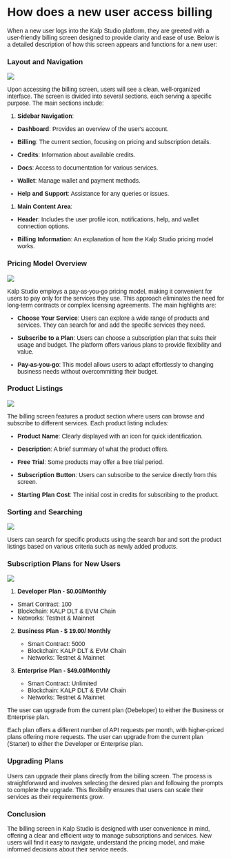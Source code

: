 <style>  body { font-family: "Source Sans 3", sans-serif!important; }</style>

<link  href="https://fonts.googleapis.com/css2?family=Source+Sans+3:ital,wght@0,200..900;1,200..900&display=swap"  rel="stylesheet">  <link  rel="stylesheet"  href="https://fonts.googleapis.com/icon?family=Material+Icons">

# **How does a new user access billing**

When a new user logs into the Kalp Studio platform, they are greeted with a user-friendly billing screen designed to provide clarity and ease of use. Below is a detailed description of how this screen appears and functions for a new user:

### Layout and Navigation

![](https://docs.kalp.studio/~gitbook/image?url=https%3A%2F%2F1148605496-files.gitbook.io%2F%7E%2Ffiles%2Fv0%2Fb%2Fgitbook-x-prod.appspot.com%2Fo%2Fspaces%252F4gkv2XhY4CmWY6Vp0djW%252Fuploads%252FcS5hmQMmFXCwAwV7TWQn%252Fimage.png%3Falt%3Dmedia%26token%3D6647e03e-2aad-47e3-a124-84bde3a8ccb2&width=768&dpr=4&quality=100&sign=8b48d032&sv=1)

Upon accessing the billing screen, users will see a clean, well-organized interface. The screen is divided into several sections, each serving a specific purpose. The main sections include:

1.  **Sidebar Navigation**:
    

-   **Dashboard**: Provides an overview of the user's account.
    
-   **Billing**: The current section, focusing on pricing and subscription details.
    
-   **Credits**: Information about available credits.
    
-   **Docs**: Access to documentation for various services.
    
-   **Wallet**: Manage wallet and payment methods.
    
-   **Help and Support**: Assistance for any queries or issues.
    

1.  **Main Content Area**:
    

-   **Header**: Includes the user profile icon, notifications, help, and wallet connection options.
    
-   **Billing Information**: An explanation of how the Kalp Studio pricing model works.
    

### Pricing Model Overview

![](https://docs.kalp.studio/~gitbook/image?url=https%3A%2F%2F1148605496-files.gitbook.io%2F%7E%2Ffiles%2Fv0%2Fb%2Fgitbook-x-prod.appspot.com%2Fo%2Fspaces%252F4gkv2XhY4CmWY6Vp0djW%252Fuploads%252FGTSAp3G9V05K6NM4J240%252Fimage.png%3Falt%3Dmedia%26token%3D78993ae7-49c0-4051-9584-3879b9a9b6bb&width=768&dpr=4&quality=100&sign=2b24898e&sv=1)

Kalp Studio employs a pay-as-you-go pricing model, making it convenient for users to pay only for the services they use. This approach eliminates the need for long-term contracts or complex licensing agreements. The main highlights are:

-   **Choose Your Service**: Users can explore a wide range of products and services. They can search for and add the specific services they need.
    
-   **Subscribe to a Plan**: Users can choose a subscription plan that suits their usage and budget. The platform offers various plans to provide flexibility and value.
    
-   **Pay-as-you-go**: This model allows users to adapt effortlessly to changing business needs without overcommitting their budget.
    

### Product Listings

![](https://docs.kalp.studio/~gitbook/image?url=https%3A%2F%2F1148605496-files.gitbook.io%2F%7E%2Ffiles%2Fv0%2Fb%2Fgitbook-x-prod.appspot.com%2Fo%2Fspaces%252F4gkv2XhY4CmWY6Vp0djW%252Fuploads%252FbEm3X0UixUzdMukKBQdp%252Fimage.png%3Falt%3Dmedia%26token%3D8e9b4c84-d3c9-43ba-a7cf-30d99c48a227&width=768&dpr=4&quality=100&sign=fd0bc544&sv=1)

The billing screen features a product section where users can browse and subscribe to different services. Each product listing includes:

-   **Product Name**: Clearly displayed with an icon for quick identification.
    
-   **Description**: A brief summary of what the product offers.
    
-   **Free Trial**: Some products may offer a free trial period.
    
-   **Subscription Button**: Users can subscribe to the service directly from this screen.
    
-   **Starting Plan Cost**: The initial cost in credits for subscribing to the product.
    

### Sorting and Searching

![](https://docs.kalp.studio/~gitbook/image?url=https%3A%2F%2F1148605496-files.gitbook.io%2F%7E%2Ffiles%2Fv0%2Fb%2Fgitbook-x-prod.appspot.com%2Fo%2Fspaces%252F4gkv2XhY4CmWY6Vp0djW%252Fuploads%252FO1CB5BjRsJz96eqlqhl5%252Fimage.png%3Falt%3Dmedia%26token%3D536cd903-297c-4c23-b419-d6097c2509a4&width=768&dpr=4&quality=100&sign=4029187a&sv=1)

Users can search for specific products using the search bar and sort the product listings based on various criteria such as newly added products.

### Subscription Plans for New Users

![](https://docs.kalp.studio/~gitbook/image?url=https%3A%2F%2F1148605496-files.gitbook.io%2F%7E%2Ffiles%2Fv0%2Fb%2Fgitbook-x-prod.appspot.com%2Fo%2Fspaces%252F4gkv2XhY4CmWY6Vp0djW%252Fuploads%252FEqZJxDI5qHVRBqWcuSwf%252Fimage.png%3Falt%3Dmedia%26token%3D73eff513-a32f-4065-b0e6-86df8c2adb6b&width=768&dpr=4&quality=100&sign=16452f43&sv=1)

1.  **Developer Plan - $0.00/Monthly**

-   Smart Contract: 100
-   Blockchain: KALP DLT & EVM Chain
-   Networks: Testnet & Mainnet

2.  **Business Plan - $ 19.00/ Monthly**
    -   Smart Contract: 5000
    -   Blockchain: KALP DLT & EVM Chain
    -   Networks: Testnet & Mainnet

3.  **Enterprise Plan - $49.00/Monthly**
    -   Smart Contract: Unlimited
    -   Blockchain: KALP DLT & EVM Chain
    -   Networks: Testnet & Mainnet

The user can upgrade from the current plan (Debeloper) to either the Business or Enterprise plan.
        

Each plan offers a different number of API requests per month, with higher-priced plans offering more requests. The user can upgrade from the current plan (Starter) to either the Developer or Enterprise plan.
    

### Upgrading Plans

Users can upgrade their plans directly from the billing screen. The process is straightforward and involves selecting the desired plan and following the prompts to complete the upgrade. This flexibility ensures that users can scale their services as their requirements grow.

### Conclusion

The billing screen in Kalp Studio is designed with user convenience in mind, offering a clear and efficient way to manage subscriptions and services. New users will find it easy to navigate, understand the pricing model, and make informed decisions about their service needs.